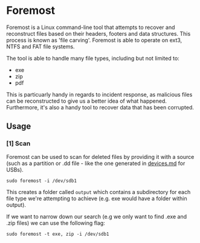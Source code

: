 # Foremost

Foremost is a Linux command-line tool that attempts to recover and reconstruct files based on their headers, footers and data structures. This process is known as 'file carving'. Foremost is able to operate on ext3, NTFS and FAT file systems.

The tool is able to handle many file types, including but not limited to:
* exe
* zip
* pdf

This is particuarly handy in regards to incident response, as malicious files can be reconstructed to give us a better idea of what happened. Furthermore, it's also a handy tool to recover data that has been corrupted.

## Usage

### [1] Scan 

Foremost can be used to scan for deleted files by providing it with a source (such as a partition or .dd file - like the one generated in [devices.md](devices.md) for USBs). 

```sudo foremost -i /dev/sdb1```

This creates a folder called ```output``` which contains a subdirectory for each file type we're attempting to achieve (e.g. exe would have a folder within output). 

If we want to narrow down our search (e.g we only want to find .exe and .zip files) we can use the following flag:

```sudo foremost -t exe, zip -i /dev/sdb1```
